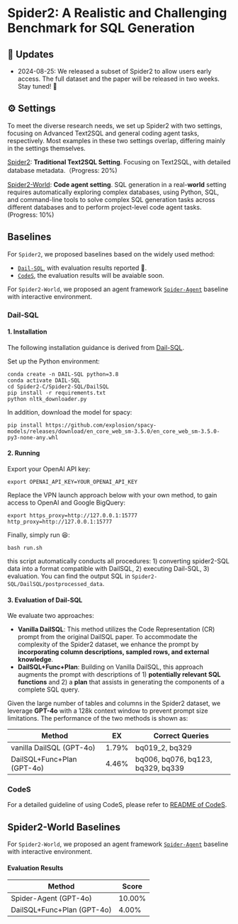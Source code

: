 # Spider2: A Realistic and Challenging Benchmark for SQL Generation

## 📢 Updates

- 2024-08-25: We released a subset of Spider2 to allow users early access. The full dataset and the paper will be released in two weeks. Stay tuned! 🤗


## ⚙️ Settings

To meet the diverse research needs, we set up Spider2 with two settings, focusing on Advanced Text2SQL and general coding agent tasks, respectively. Most examples in these two settings overlap, differing mainly in the settings themselves.

[Spider2](https://github.com/xlang-ai/Spider2/tree/main/Spider2): **Traditional Text2SQL Setting**. Focusing on Text2SQL, with detailed database metadata.（Progress: 20%)

[Spider2-World](https://github.com/xlang-ai/Spider2/tree/main/Spider2-World): **Code agent setting**. SQL generation in a real-**world** setting requires automatically exploring complex databases, using Python, SQL, and command-line tools to solve complex SQL generation tasks across different databases and to perform project-level code agent tasks. (Progress: 10%)


## Baselines

For `Spider2`, we proposed baselines based on the widely used method: 
- [`Dail-SQL`](https://github.com/xlang-ai/Spider2/blob/main/Spider2-baselines/DailSQL/README.md), with evaluation results reported :test_tube:.
- [`CodeS`](https://github.com/xlang-ai/Spider2/tree/main/Spider2-baselines/CodeS/README.md), the evaluation results will be avaiable soon.

For `Spider2-World`, we proposed an agent framework [`Spider-Agent`](https://github.com/xlang-ai/Spider2/tree/main/Spider-Agent) baseline with interactive environment. 




### Dail-SQL

#### 1. Installation 

The following installation guidance is derived from [Dail-SQL](https://github.com/BeachWang/DAIL-SQL).

Set up the Python environment:
```
conda create -n DAIL-SQL python=3.8
conda activate DAIL-SQL
cd Spider2-C/Spider2-SQL/DailSQL
pip install -r requirements.txt
python nltk_downloader.py
```


In addition, download the model for spacy:
```
pip install https://github.com/explosion/spacy-models/releases/download/en_core_web_sm-3.5.0/en_core_web_sm-3.5.0-py3-none-any.whl
```

#### 2. Running

Export your OpenAI API key:
```
export OPENAI_API_KEY=YOUR_OPENAI_API_KEY
```

Replace the VPN launch approach below with your own method, to gain access to OpenAI and Google BigQuery:
```
export https_proxy=http://127.0.0.1:15777 http_proxy=http://127.0.0.1:15777
```

Finally, simply run :laughing::
```
bash run.sh
```
this script automatically conducts all procedures: 1) converting spider2-SQL data into a format compatible with DailSQL, 2) executing Dail-SQL, 3) evaluation. You can find the output SQL in `Spider2-SQL/DailSQL/postprocessed_data`.

#### 3. Evaluation of Dail-SQL

We evaluate two approaches:
- **Vanilla DailSQL**: This method utilizes the Code Representation (CR) prompt from the original DailSQL paper. To accommodate the complexity of the Spider2 dataset, we enhance the prompt by **incorporating column descriptions, sampled rows, and external knowledge**.
- **DailSQL+Func+Plan**: Building on Vanilla DailSQL, this approach augments the prompt with descriptions of 1) **potentially relevant SQL functions** and 2) a **plan** that assists in generating the components of a complete SQL query.
  
Given the large number of tables and columns in the Spider2 dataset, we leverage **GPT-4o** with a 128k context window to prevent prompt size limitations. The performance of the two methods is shown as:

| Method                     | EX   | Correct Queries                       |
| -------------------------- | ---- | ------------------------------------- |
| vanilla DailSQL (GPT-4o)   | 1.79% | bq019_2, bq329                   |
| DailSQL+Func+Plan (GPT-4o) | 4.46% | bq006, bq076, bq123, bq329, bq339 |

### CodeS

For a detailed guideline of using CodeS, please refer to [README of CodeS](https://github.com/xlang-ai/Spider2/tree/main/Spider2-baselines/CodeS).


## Spider2-World Baselines
For `Spider2-World`, we proposed an agent framework [`Spider-Agent`](https://github.com/xlang-ai/Spider2/tree/main/Spider-Agent) baseline with interactive environment. 



#### Evaluation Results


| Method                     | Score |
| -------------------------- | ---- | 
| Spider-Agent (GPT-4o)   | 10.00% | 
| DailSQL+Func+Plan (GPT-4o) | 4.00% |
